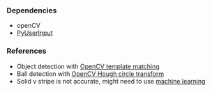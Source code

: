 ### Dependencies
* openCV
* [PyUserInput]

### References
* Object detection with [OpenCV template matching]
* Ball detection with [OpenCV Hough circle transform]
* Solid v stripe is not accurate, might need to use [machine learning]

[OpenCV template matching]: http://docs.opencv.org/doc/tutorials/imgproc/histograms/template_matching/template_matching.html
[PyUserInput]: https://github.com/SavinaRoja/PyUserInput
[OpenCV Hough circle transform]: http://docs.opencv.org/doc/tutorials/imgproc/imgtrans/hough_circle/hough_circle.html
[machine learning]: http://www.swarthmore.edu/NatSci/mzucker1/e27/simple_nnet_example.py
